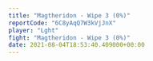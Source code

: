 ```yaml
---
title: "Magtheridon - Wipe 3 (0%)"
reportCode: "6C8yAqQ7W3kVjJnX"
player: "Lght"
fight: "Magtheridon - Wipe 3 (0%)"
date: 2021-08-04T18:53:40.409000+00:00
---
```

